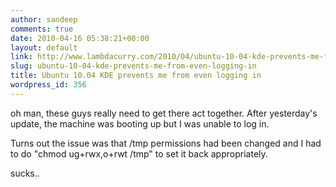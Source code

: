 ```yaml
---
author: sandeep
comments: true
date: 2010-04-16 05:38:21+00:00
layout: default
link: http://www.lambdacurry.com/2010/04/ubuntu-10-04-kde-prevents-me-from-even-logging-in/
slug: ubuntu-10-04-kde-prevents-me-from-even-logging-in
title: Ubuntu 10.04 KDE prevents me from even logging in
wordpress_id: 356
---
```


oh man, these guys really need to get there act together. After yesterday's update, the machine was booting up but I was unable to log in.

Turns out the issue was that /tmp permissions had been changed and I had to do "chmod ug+rwx,o+rwt /tmp" to set it back appropriately.

sucks..
